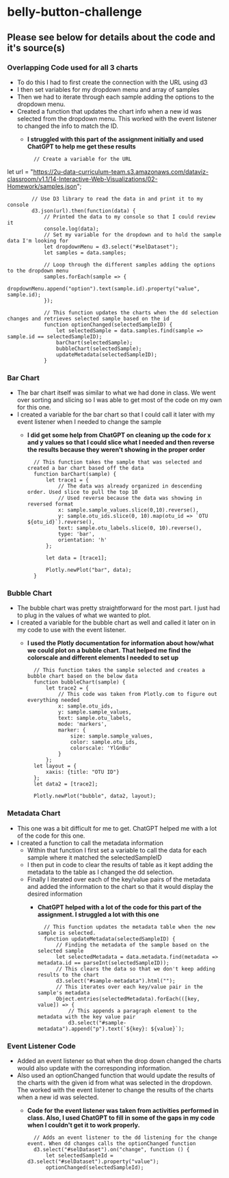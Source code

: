 # belly-button-challenge
## Please see below for details about the code and it's source(s)
### Overlapping Code used for all 3 charts
- To do this I had to first create the connection with the URL using d3
- I then set variables for my dropdown menu and array of samples
- Then we had to iterate through each sample adding the options to the dropdown menu.  
- Created a function that updates the chart info when a new id was selected from the dropdown menu. This worked with the event listener to changed the info to match the ID. 
    - **I struggled with this part of the assignment initially and used ChatGPT to help me get these results**

            // Create a variable for the URL
let url = "https://2u-data-curriculum-team.s3.amazonaws.com/dataviz-classroom/v1.1/14-Interactive-Web-Visualizations/02-Homework/samples.json";

            // Use D3 library to read the data in and print it to my console
            d3.json(url).then(function(data) {
                // Printed the data to my console so that I could review it
                console.log(data);
                // Set my variable for the dropdown and to hold the sample data I'm looking for
                let dropdownMenu = d3.select("#selDataset");
                let samples = data.samples;
                
                // Loop through the different samples adding the options to the dropdown menu
                samples.forEach(sample => {
                    dropdownMenu.append("option").text(sample.id).property("value", sample.id);
                });

                // This function updates the charts when the dd selection changes and retrieves selected sample based on the id
                function optionChanged(selectedSampleID) {
                    let selectedSample = data.samples.find(sample => sample.id == selectedSampleID);
                    barChart(selectedSample);
                    bubbleChart(selectedSample);
                    updateMetadata(selectedSampleID);
                }
### Bar Chart
- The bar chart itself was similar to what we had done in class. We went over sorting and slicing so I was able to get most of the code on my own for this one. 
- I created a variable for the bar chart so that I could call it later with my event listener when I needed to change the sample
    - **I did get some help from ChatGPT on cleaning up the code for x and y values so that I could slice what I needed and then reverse the results because they weren't showing in the proper order**

            // This function takes the sample that was selected and created a bar chart based off the data
            function barChart(sample) {
                let trace1 = {
                    // The data was already organized in descending order. Used slice to pull the top 10
                    // Used reverse because the data was showing in reversed format
                    x: sample.sample_values.slice(0,10).reverse(),
                    y: sample.otu_ids.slice(0, 10).map(otu_id => `OTU ${otu_id}`).reverse(),
                    text: sample.otu_labels.slice(0, 10).reverse(),
                    type: 'bar',
                    orientation: 'h'
                };

                let data = [trace1];

                Plotly.newPlot("bar", data);
            }
### Bubble Chart
- The bubble chart was pretty straightforward for the most part. I just had to plug in the values of what we wanted to plot. 
- I created a variable for the bubble chart as well and called it later on in my code to use with the event listener.
    - **I used the Plotly documentation for information about how/what we could plot on a bubble chart. That helped me find the colorscale and different elements I needed to set up**

            // This function takes the sample selected and creates a bubble chart based on the below data
            function bubbleChart(sample) {
                let trace2 = {
                    // This code was taken from Plotly.com to figure out everything needed
                    x: sample.otu_ids,
                    y: sample.sample_values, 
                    text: sample.otu_labels,
                    mode: 'markers', 
                    marker: {
                        size: sample.sample_values, 
                        color: sample.otu_ids, 
                        colorscale: 'YlGnBu'
                    }
                };
            let layout = {
                xaxis: {title: "OTU ID"}
            };
            let data2 = [trace2];

            Plotly.newPlot("bubble", data2, layout);


### Metadata Chart
- This one was a bit difficult for me to get. ChatGPT helped me with a lot of the code for this one. 
- I created a function to call the metadata information
    - Within that function I first set a variable to call the data for each sample where it matched the selectedSampleID
    - I then put in code to clear the results of table as it kept adding the metadata to the table as I changed the dd selection. 
    - Finally I iterated over each of the key/value pairs of the metadata and added the information to the chart so that it would display the desired information
        - **ChatGPT helped with a lot of the code for this part of the assignment. I struggled a lot with this one**

                // This function updates the metadata table when the new sample is selected.
                function updateMetadata(selectedSampleID) {
                    // Finding the metadata of the sample based on the selected sample
                    let selectedMetadata = data.metadata.find(metadata => metadata.id == parseInt(selectedSampleID));
                    // This clears the data so that we don't keep adding results to the chart
                    d3.select("#sample-metadata").html("");
                    // This iterates over each key/value pair in the sample's metadata
                    Object.entries(selectedMetadata).forEach(([key, value]) => {
                        // This appends a paragraph element to the metadata with the key value pair
                        d3.select("#sample-metadata").append("p").text(`${key}: ${value}`);


### Event Listener Code
- Added an event listener so that when the drop down changed the charts would also update with the corresponding information. 
- Also used an optionChanged function that would update the results of the charts with the given id from what was selected in the dropdown. The worked with the event listener to change the results of the charts when a new id was selected.
    - **Code for the event listener was taken from activities performed in class. Also, I used ChatGPT to fill in some of the gaps in my code when I couldn't get it to work properly.**

            // Adds an event listener to the dd listening for the change event. When dd changes calls the optionChanged function
            d3.select("#selDataset").on("change", function () {
                let selectedSampleId = d3.select("#selDataset").property("value");
                optionChanged(selectedSampleId);

